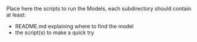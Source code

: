 Place here the scripts to run the Models, each subdirectory should contain at least:
- README.md explaining where to find the model
- the script(s) to make a quick try